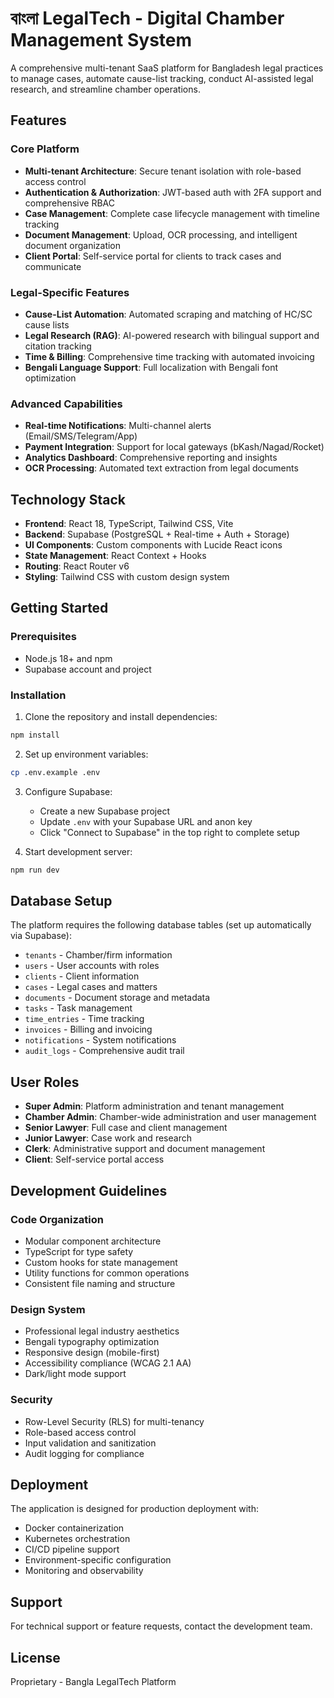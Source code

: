 # বাংলা LegalTech - Digital Chamber Management System

A comprehensive multi-tenant SaaS platform for Bangladesh legal practices to manage cases, automate cause-list tracking, conduct AI-assisted legal research, and streamline chamber operations.

## Features

### Core Platform
- **Multi-tenant Architecture**: Secure tenant isolation with role-based access control
- **Authentication & Authorization**: JWT-based auth with 2FA support and comprehensive RBAC
- **Case Management**: Complete case lifecycle management with timeline tracking
- **Document Management**: Upload, OCR processing, and intelligent document organization
- **Client Portal**: Self-service portal for clients to track cases and communicate

### Legal-Specific Features
- **Cause-List Automation**: Automated scraping and matching of HC/SC cause lists
- **Legal Research (RAG)**: AI-powered research with bilingual support and citation tracking
- **Time & Billing**: Comprehensive time tracking with automated invoicing
- **Bengali Language Support**: Full localization with Bengali font optimization

### Advanced Capabilities
- **Real-time Notifications**: Multi-channel alerts (Email/SMS/Telegram/App)
- **Payment Integration**: Support for local gateways (bKash/Nagad/Rocket)
- **Analytics Dashboard**: Comprehensive reporting and insights
- **OCR Processing**: Automated text extraction from legal documents

## Technology Stack

- **Frontend**: React 18, TypeScript, Tailwind CSS, Vite
- **Backend**: Supabase (PostgreSQL + Real-time + Auth + Storage)
- **UI Components**: Custom components with Lucide React icons
- **State Management**: React Context + Hooks
- **Routing**: React Router v6
- **Styling**: Tailwind CSS with custom design system

## Getting Started

### Prerequisites
- Node.js 18+ and npm
- Supabase account and project

### Installation

1. Clone the repository and install dependencies:
```bash
npm install
```

2. Set up environment variables:
```bash
cp .env.example .env
```

3. Configure Supabase:
   - Create a new Supabase project
   - Update `.env` with your Supabase URL and anon key
   - Click "Connect to Supabase" in the top right to complete setup

4. Start development server:
```bash
npm run dev
```

## Database Setup

The platform requires the following database tables (set up automatically via Supabase):

- `tenants` - Chamber/firm information
- `users` - User accounts with roles
- `clients` - Client information
- `cases` - Legal cases and matters
- `documents` - Document storage and metadata
- `tasks` - Task management
- `time_entries` - Time tracking
- `invoices` - Billing and invoicing
- `notifications` - System notifications
- `audit_logs` - Comprehensive audit trail

## User Roles

- **Super Admin**: Platform administration and tenant management
- **Chamber Admin**: Chamber-wide administration and user management
- **Senior Lawyer**: Full case and client management
- **Junior Lawyer**: Case work and research
- **Clerk**: Administrative support and document management
- **Client**: Self-service portal access

## Development Guidelines

### Code Organization
- Modular component architecture
- TypeScript for type safety
- Custom hooks for state management
- Utility functions for common operations
- Consistent file naming and structure

### Design System
- Professional legal industry aesthetics
- Bengali typography optimization
- Responsive design (mobile-first)
- Accessibility compliance (WCAG 2.1 AA)
- Dark/light mode support

### Security
- Row-Level Security (RLS) for multi-tenancy
- Role-based access control
- Input validation and sanitization
- Audit logging for compliance

## Deployment

The application is designed for production deployment with:

- Docker containerization
- Kubernetes orchestration
- CI/CD pipeline support
- Environment-specific configuration
- Monitoring and observability

## Support

For technical support or feature requests, contact the development team.

## License

Proprietary - Bangla LegalTech Platform